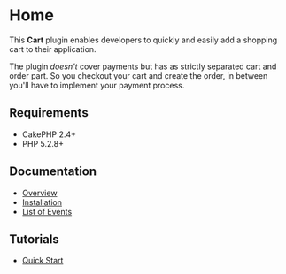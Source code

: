 Home
====

This **Cart** plugin enables developers to quickly and easily add a shopping cart to their application.

The plugin *doesn't* cover payments but has as strictly separated cart and order part. So you checkout your cart and create the order, in between you'll have to implement your payment process.

Requirements
------------

* CakePHP 2.4+
* PHP 5.2.8+

Documentation
-------------

* [Overview](Documentation/Overview.md)
* [Installation](Documentation/Installation.md)
* [List of Events](Documentation/List-of-Events.md)

Tutorials
---------

* [Quick Start](Tutorials/Quick-Start.md)
